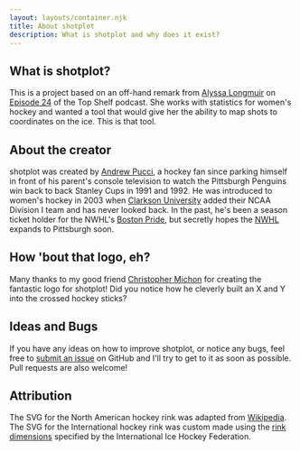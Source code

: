 ```yaml
---
layout: layouts/container.njk
title: About shotplot
description: What is shotplot and why does it exist?
---
```


## What is shotplot?

This is a project based on an off-hand remark from [Alyssa Longmuir](https://twitter.com/alyssastweeting) on [Episode 24](https://soundcloud.com/user-55198424/top-shelf-episode-24-angry-little-boulders#t=42:45) of the Top Shelf podcast. She works with statistics for women's hockey and wanted a tool that would give her the ability to map shots to coordinates on the ice. This is that tool.

## About the creator

shotplot was created by [Andrew Pucci](https://www.andrewpucci.com), a hockey fan since parking himself in front of his parent's console television to watch the Pittsburgh Penguins win back to back Stanley Cups in 1991 and 1992. He was introduced to women's hockey in 2003 when [Clarkson University](https://clarksonathletics.com/index.aspx?path=whock) added their NCAA Division I team and has never looked back. In the past, he's been a season ticket holder for the NWHL's [Boston Pride](https://www.nwhl.zone/page/show/3422135-boston-pride), but secretly hopes the [NWHL](https://www.nwhl.zone/) expands to Pittsburgh soon.

## How 'bout that logo, eh?

Many thanks to my good friend [Christopher Michon](http://cmichon.com/) for creating the fantastic logo for shotplot! Did you notice how he cleverly built an X and Y into the crossed hockey sticks?

## Ideas and Bugs

If you have any ideas on how to improve shotplot, or notice any bugs, feel free to [submit an issue](https://github.com/andrewpucci/shotplot/issues) on GitHub and I'll try to get to it as soon as possible. Pull requests are also welcome!

## Attribution

The SVG for the North American hockey rink was adapted from [Wikipedia](https://commons.wikimedia.org/wiki/File:NHL_Hockey_Rink.svg). The SVG for the International hockey rink was custom made using the [rink dimensions](http://stats.iihf.com/hockey/rules/img/sec1.pdf) specified by the International Ice Hockey Federation.
